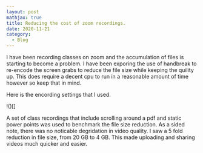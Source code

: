 ```yaml
---
layout: post
mathjax: true
title: Reducing the cost of zoom recordings.
date: 2020-11-21
category:
  - Blog
---
```


I have been recording classes on zoom and the accumulation of files is starting to become a problem. I have been exporing the use of handbreak to re-encode the screen grabs to reduce the file size while keeping the quility up. This does require a decent cpu to run in a reasonable amount of time however so keep that in mind.

Here is the encording settings that I used.

!()[]

A set of class recordings that include scrolling around a pdf and static power points was used to benchmark the file size reduction. As a sided note, there was no noticable degridation in video quality. I saw a 5 fold reduction in file size, from 20 GB to 4 GB. This made uploading and sharing videos much quicker and easier.

 
